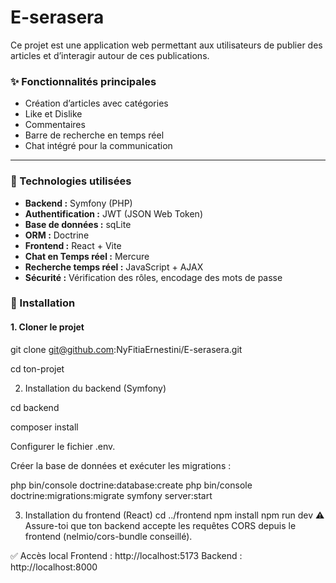 # E-serasera
Ce projet est une application web permettant aux utilisateurs de publier des articles et d’interagir autour de ces publications.

### ✨ Fonctionnalités principales

- Création d’articles avec catégories
- Like et Dislike
- Commentaires
- Barre de recherche en temps réel
- Chat intégré pour la communication

---

### 🧰 Technologies utilisées

- **Backend :** Symfony (PHP)
- **Authentification :** JWT (JSON Web Token)
- **Base de données :** sqLite
- **ORM :** Doctrine
- **Frontend :** React + Vite
- **Chat en Temps réel :** Mercure
- **Recherche temps réel :** JavaScript + AJAX
- **Sécurité :** Vérification des rôles, encodage des mots de passe

### 🚀 Installation

#### 1. Cloner le projet
git clone git@github.com:NyFitiaErnestini/E-serasera.git

cd ton-projet

2. Installation du backend (Symfony)
   
cd backend

composer install

Configurer le fichier .env.

Créer la base de données et exécuter les migrations :

php bin/console doctrine:database:create
php bin/console doctrine:migrations:migrate
symfony server:start

3. Installation du frontend (React)
cd ../frontend
npm install
npm run dev
⚠️ Assure-toi que ton backend accepte les requêtes CORS depuis le frontend (nelmio/cors-bundle conseillé).

✅ Accès local
Frontend : http://localhost:5173
Backend : http://localhost:8000
